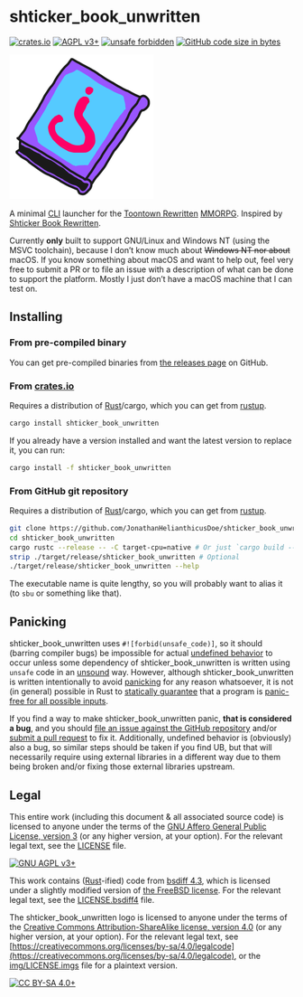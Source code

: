 # shticker\_book\_unwritten

[![crates.io](https://img.shields.io/crates/v/shticker_book_unwritten)](https://crates.io/crates/shticker_book_unwritten)
[![AGPL v3+](https://img.shields.io/badge/license-GNU%20AGPL%20v3%2B-663366)](./LICENSE)
[![unsafe forbidden](https://img.shields.io/badge/unsafe-forbidden-success.svg)](https://github.com/rust-secure-code/safety-dance/)
[![GitHub code size in bytes](https://img.shields.io/github/languages/code-size/JonathanHelianthicusDoe/shticker_book_unwritten)](https://github.com/JonathanHelianthicusDoe/shticker_book_unwritten)

![shticker\_book\_unwritten logo](./img/shticker_book_unwritten_256x256.png)

A minimal [CLI](https://en.wikipedia.org/wiki/Command-line_interface) launcher
for the [Toontown Rewritten](https://www.toontownrewritten.com/)
[MMORPG](https://en.wikipedia.org/wiki/Massively_multiplayer_online_role-playing_game).
Inspired by [Shticker Book
Rewritten](https://github.com/madsciencecoder/Shticker-Book-Rewritten).

Currently **only** built to support GNU/Linux and Windows NT (using the MSVC
toolchain), because I don&rsquo;t know much about ~~Windows NT nor about~~
macOS. If you know something about macOS and want to help out, feel very free
to submit a PR or to file an issue with a description of what can be done to
support the platform. Mostly I just don&rsquo;t have a macOS machine that I
can test on.

## Installing

### From pre-compiled binary

You can get pre-compiled binaries from [the releases
page](https://github.com/JonathanHelianthicusDoe/shticker_book_unwritten/releases)
on GitHub.

### From [crates.io](https://crates.io/)

Requires a distribution of [Rust](https://www.rust-lang.org/)/cargo, which you
can get from [rustup](https://rustup.rs/).

```bash
cargo install shticker_book_unwritten
```

If you already have a version installed and want the latest version to replace
it, you can run:

```bash
cargo install -f shticker_book_unwritten
```

### From GitHub git repository

Requires a distribution of [Rust](https://www.rust-lang.org/)/cargo, which you
can get from [rustup](https://rustup.rs/).

```bash
git clone https://github.com/JonathanHelianthicusDoe/shticker_book_unwritten.git
cd shticker_book_unwritten
cargo rustc --release -- -C target-cpu=native # Or just `cargo build --release`
strip ./target/release/shticker_book_unwritten # Optional
./target/release/shticker_book_unwritten --help
```

The executable name is quite lengthy, so you will probably want to alias it (to
`sbu` or something like that).

## Panicking

shticker\_book\_unwritten uses `#![forbid(unsafe_code)]`, so it should (barring
compiler bugs) be impossible for actual [undefined
behavior](https://en.wikipedia.org/wiki/Undefined_behavior) to occur unless
some dependency of shticker\_book\_unwritten is written using `unsafe` code in
an [unsound](https://en.wikipedia.org/wiki/Soundness) way. However, although
shticker\_book\_unwritten is written intentionally to avoid
[panicking](https://doc.rust-lang.org/std/macro.panic.html) for any reason
whatsoever, it is not (in general) possible in Rust to [statically
guarantee](https://en.wikipedia.org/wiki/Rice%27s_theorem) that a program is
[panic-free for all possible
inputs](https://en.wikipedia.org/wiki/Partial_function#Total_function).

If you find a way to make shticker\_book\_unwritten panic, **that is considered
a bug**, and you should [file an issue against the GitHub
repository](https://github.com/JonathanHelianthicusDoe/shticker_book_unwritten/issues)
and/or [submit a pull
request](https://github.com/JonathanHelianthicusDoe/shticker_book_unwritten/pulls)
to fix it. Additionally, undefined behavior is (obviously) also a bug, so
similar steps should be taken if you find UB, but that will necessarily require
using external libraries in a different way due to them being broken and/or
fixing those external libraries upstream.

## Legal

This entire work (including this document &amp; all associated source code) is
licensed to anyone under the terms of the [GNU Affero General Public License,
version 3](https://www.gnu.org/licenses/agpl-3.0.en.html) (or any higher
version, at your option). For the relevant legal text, see the
[LICENSE](./LICENSE) file.

[![GNU AGPL v3+](https://www.gnu.org/graphics/agplv3-with-text-162x68.png "GNU AGPL v3+")](https://www.gnu.org/licenses/agpl-3.0.en.html)

This work contains ([Rust](https://www.rust-lang.org/)-ified) code from [bsdiff
4.3](http://www.daemonology.net/bsdiff/), which is licensed under a slightly
modified version of [the FreeBSD
license](https://www.freebsd.org/copyright/freebsd-license.html). For the
relevant legal text, see the [LICENSE.bsdiff4](./LICENSE.bsdiff4) file.

The shticker\_book\_unwritten logo is licensed to anyone under the terms of the
[Creative Commons Attribution-ShareAlike license, version
4.0](https://creativecommons.org/licenses/by-sa/4.0/) (or any higher version,
at your option). For the relevant legal text, see
[https://creativecommons.org/licenses/by-sa/4.0/legalcode](https://creativecommons.org/licenses/by-sa/4.0/legalcode),
or the [img/LICENSE.imgs](img/LICENSE.imgs) file for a plaintext version.

[![CC BY-SA 4.0+](https://i.creativecommons.org/l/by-sa/4.0/88x31.png "CC BY-SA 4.0+")](https://creativecommons.org/licenses/by-sa/4.0/)
